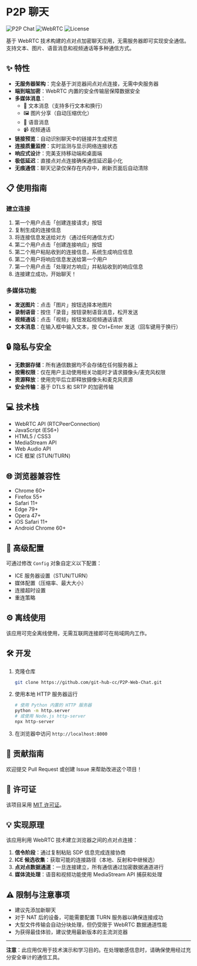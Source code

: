 # P2P 聊天

![P2P Chat](https://img.shields.io/badge/P2P-Chat-blue)
![WebRTC](https://img.shields.io/badge/WebRTC-RTCPeerConnection-green)
![License](https://img.shields.io/badge/License-MIT-yellow)

基于 WebRTC 技术构建的点对点加密聊天应用，无需服务器即可实现安全通信。支持文本、图片、语音消息和视频通话等多种通信方式。

## ✨ 特性

- **无服务器架构**：完全基于浏览器间点对点连接，无需中央服务器
- **端到端加密**：WebRTC 内置的安全传输层保障数据安全
- **多媒体消息**：
    - 💬 文本消息（支持多行文本和换行）
    - 🖼️ 图片分享（自动压缩优化）
    - 🎤 语音消息
    - 📹 视频通话
- **链接预览**：自动识别聊天中的链接并生成预览
- **连接质量监控**：实时监测与显示网络连接状态
- **响应式设计**：完美支持移动端和桌面端
- **极低延迟**：直接点对点连接确保通信延迟最小化
- **无痕通信**：聊天记录仅保存在内存中，刷新页面后自动清除

## 📋 使用指南

### 建立连接

1. 第一个用户点击「创建连接请求」按钮
2. 复制生成的连接信息
3. 将连接信息发送给对方（通过任何通信方式）
4. 第二个用户点击「创建连接响应」按钮
5. 第二个用户粘贴收到的连接信息，系统生成响应信息
6. 第二个用户将响应信息发送给第一个用户
7. 第一个用户点击「处理对方响应」并粘贴收到的响应信息
8. 连接建立成功，开始聊天！

### 多媒体功能

- **发送图片**：点击「图片」按钮选择本地图片
- **录制语音**：按住「录音」按钮录制语音消息，松开发送
- **视频通话**：点击「视频」按钮发起视频通话请求
- **文本消息**：在输入框中输入文本，按 Ctrl+Enter 发送（回车键用于换行）

## 🔒 隐私与安全

- **无数据存储**：所有通信数据均不会存储在任何服务器上
- **按需权限**：仅在用户主动使用相关功能时才请求摄像头/麦克风权限
- **资源释放**：使用完毕后立即释放摄像头和麦克风资源
- **安全传输**：基于 DTLS 和 SRTP 的加密传输

## 💻 技术栈

- WebRTC API (RTCPeerConnection)
- JavaScript (ES6+)
- HTML5 / CSS3
- MediaStream API
- Web Audio API
- ICE 框架 (STUN/TURN)

## 🌐 浏览器兼容性

- Chrome 60+
- Firefox 55+
- Safari 11+
- Edge 79+
- Opera 47+
- iOS Safari 11+
- Android Chrome 60+

## 🔧 高级配置

可通过修改 `Config` 对象自定义以下配置：

- ICE 服务器设置（STUN/TURN）
- 媒体配置（压缩率、最大大小）
- 连接超时设置
- 重连策略

## ⚙️ 离线使用

该应用可完全离线使用，无需互联网连接即可在局域网内工作。

## 🛠️ 开发

1. 克隆仓库
   ```bash
   git clone https://github.com/git-hub-cc/P2P-Web-Chat.git
   ```

2. 使用本地 HTTP 服务器运行
   ```bash
   # 使用 Python 内置的 HTTP 服务器
   python -m http.server
   # 或使用 Node.js http-server
   npx http-server
   ```

3. 在浏览器中访问 `http://localhost:8000`

## 🤝 贡献指南

欢迎提交 Pull Request 或创建 Issue 来帮助改进这个项目！

## 📜 许可证

该项目采用 [MIT 许可证](LICENSE)。

## 💡 实现原理

该应用利用 WebRTC 技术建立浏览器之间的点对点连接：

1. **信令阶段**：通过复制粘贴 SDP 信息完成连接协商
2. **ICE 候选收集**：获取可能的连接路径（本地、反射和中继候选）
3. **点对点数据通道**：一旦连接建立，所有通信通过加密数据通道进行
4. **媒体流处理**：语音和视频功能使用 MediaStream API 捕获和处理

## ⚠️ 限制与注意事项

- 建议先添加新聊天
- 对于 NAT 后的设备，可能需要配置 TURN 服务器以确保连接成功
- 大型文件传输会自动分块处理，但仍受限于 WebRTC 数据通道性能
- 为获得最佳体验，建议使用最新版本的主流浏览器

---

**注意**：此应用仅用于技术演示和学习目的。在处理敏感信息时，请确保使用经过充分安全审计的通信工具。
